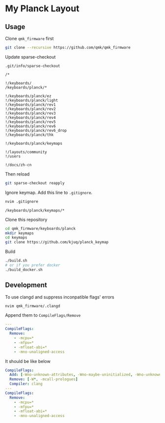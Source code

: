 # My Planck Layout

## Usage

Clone `qmk_firmware` first

```bash
git clone --recursive https://github.com/qmk/qmk_firmware
```

Update sparse-checkout

`.git/info/sparse-checkout`

```
/*

!/keyboards/
/keyboards/planck/*

!/keyboards/planck/ez
!/keyboards/planck/light
!/keyboards/planck/rev1
!/keyboards/planck/rev2
!/keyboards/planck/rev3
!/keyboards/planck/rev4
!/keyboards/planck/rev5
!/keyboards/planck/rev6
!/keyboards/planck/rev6_drop
!/keyboards/planck/thk

!/keyboards/planck/keymaps

!/layouts/community
!/users

!/docs/zh-cn
```

Then reload

```bash
git sparse-checkout reapply
```

Ignore keymap. Add this line to `.gitignore`.

```bash
nvim .gitignore
```

```gitignore
/keyboards/planck/keymaps/*
```

Clone this repository

```bash
cd qmk_firmware/keyboards/planck
mkdir keymaps
cd keymaps
git clone https://github.com/kjuq/planck_keymap
```

Build

```bash
./build.sh
# or if you prefer docker
./build_docker.sh
```

## Development

To use clangd and suppress inconpatible flags' errors

```bash
nvim qmk_firmware/.clangd
```

Append them to `CompileFlags/Remove`

```yaml
---
CompileFlags:
  Remove:
    - -mcpu=*
    - -mfpu=*
    - -mfloat-abi=*
    - -mno-unaligned-access
```

It should be like below

```yaml
CompileFlags:
  Add: [-Wno-unknown-attributes, -Wno-maybe-uninitialized, -Wno-unknown-warning-option]
  Remove: [-W*, -mcall-prologues]
  Compiler: clang
---
CompileFlags:
  Remove:
    - -mcpu=*
    - -mfpu=*
    - -mfloat-abi=*
    - -mno-unaligned-access
```
